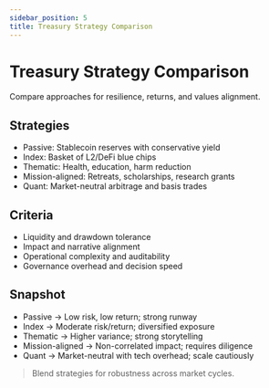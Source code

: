 ```yaml
---
sidebar_position: 5
title: Treasury Strategy Comparison
---
```


# Treasury Strategy Comparison

Compare approaches for resilience, returns, and values alignment.

## Strategies

- Passive: Stablecoin reserves with conservative yield
- Index: Basket of L2/DeFi blue chips
- Thematic: Health, education, harm reduction
- Mission-aligned: Retreats, scholarships, research grants
- Quant: Market-neutral arbitrage and basis trades

## Criteria

- Liquidity and drawdown tolerance
- Impact and narrative alignment
- Operational complexity and auditability
- Governance overhead and decision speed

## Snapshot

- Passive → Low risk, low return; strong runway
- Index → Moderate risk/return; diversified exposure
- Thematic → Higher variance; strong storytelling
- Mission-aligned → Non-correlated impact; requires diligence
- Quant → Market-neutral with tech overhead; scale cautiously

> Blend strategies for robustness across market cycles.

